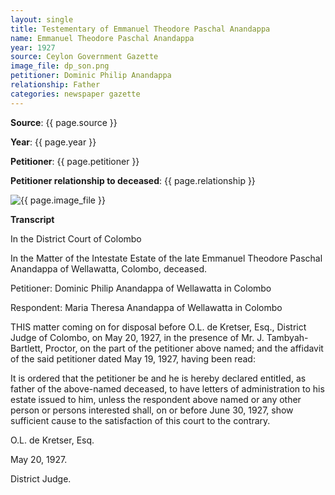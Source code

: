 ```yaml
---
layout: single
title: Testementary of Emmanuel Theodore Paschal Anandappa 
name: Emmanuel Theodore Paschal Anandappa 
year: 1927
source: Ceylon Government Gazette
image_file: dp_son.png
petitioner: Dominic Philip Anandappa
relationship: Father
categories: newspaper gazette
---
```




  **Source**: {{ page.source }}

  **Year**: {{ page.year }}

  **Petitioner**: {{ page.petitioner }}

  **Petitioner relationship to deceased**: {{ page.relationship }} 

 <img src="{{ site.baseurl }}/assets/images/gazette/{{ page.image_file }}" alt="{{ page.image_file }}">

 **Transcript** 

In the District Court of Colombo

In the Matter of the Intestate Estate of the late Emmanuel Theodore Paschal Anandappa of Wellawatta, Colombo, deceased.

Petitioner: Dominic Philip Anandappa of Wellawatta in Colombo

Respondent: Maria Theresa Anandappa of Wellawatta in Colombo

THIS matter coming on for disposal before O.L. de Kretser, Esq., District Judge of Colombo, on May 20, 1927, in the presence of Mr. J. Tambyah-Bartlett, Proctor, on the part of the petitioner above named; and the affidavit of the said petitioner dated May 19, 1927, having been read:

It is ordered that the petitioner be and he is hereby declared entitled, as father of the above-named deceased, to have letters of administration to his estate issued to him, unless the respondent above named or any other person or persons interested shall, on or before June 30, 1927, show sufficient cause to the satisfaction of this court to the contrary.

O.L. de Kretser, Esq.

May 20, 1927.

District Judge.




